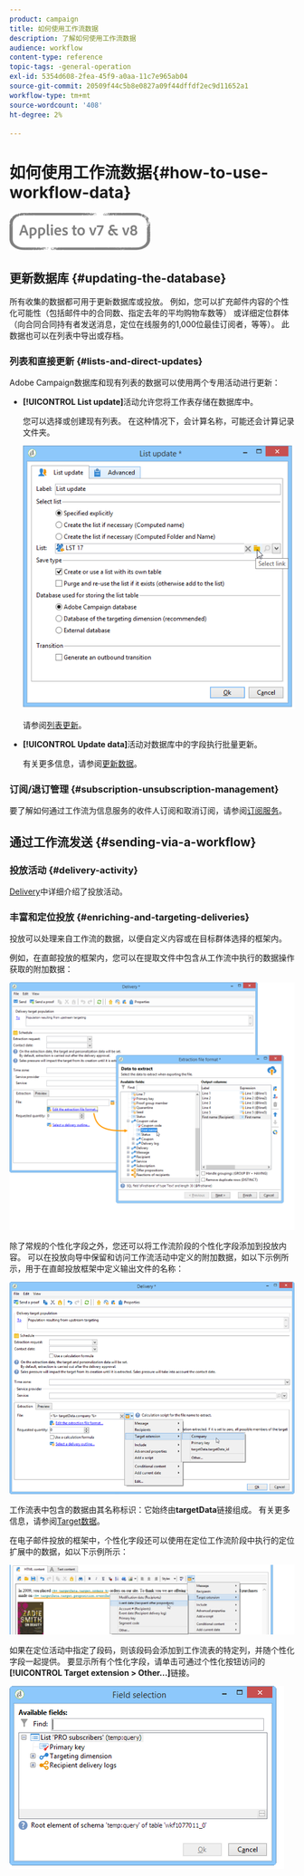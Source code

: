 ```yaml
---
product: campaign
title: 如何使用工作流数据
description: 了解如何使用工作流数据
audience: workflow
content-type: reference
topic-tags: -general-operation
exl-id: 5354d608-2fea-45f9-a0aa-11c7e965ab04
source-git-commit: 20509f44c5b8e0827a09f44dffdf2ec9d11652a1
workflow-type: tm+mt
source-wordcount: '408'
ht-degree: 2%

---
```


# 如何使用工作流数据{#how-to-use-workflow-data}

![](../../assets/common.svg)

## 更新数据库 {#updating-the-database}

所有收集的数据都可用于更新数据库或投放。 例如，您可以扩充邮件内容的个性化可能性（包括邮件中的合同数、指定去年的平均购物车数等） 或详细定位群体（向合同合同持有者发送消息，定位在线服务的1,000位最佳订阅者，等等）。 此数据也可以在列表中导出或存档。

### 列表和直接更新 {#lists-and-direct-updates}

Adobe Campaign数据库和现有列表的数据可以使用两个专用活动进行更新：

* **[!UICONTROL List update]**&#x200B;活动允许您将工作表存储在数据库中。

   您可以选择或创建现有列表。 在这种情况下，会计算名称，可能还会计算记录文件夹。

   ![](assets/s_user_create_list.png)

   请参阅[列表更新](list-update.md)。

* **[!UICONTROL Update data]**&#x200B;活动对数据库中的字段执行批量更新。

   有关更多信息，请参阅[更新数据](update-data.md)。

### 订阅/退订管理 {#subscription-unsubscription-management}

要了解如何通过工作流为信息服务的收件人订阅和取消订阅，请参阅[订阅服务](subscription-services.md)。

## 通过工作流发送 {#sending-via-a-workflow}

### 投放活动 {#delivery-activity}

[Delivery](delivery.md)中详细介绍了投放活动。

### 丰富和定位投放 {#enriching-and-targeting-deliveries}

投放可以处理来自工作流的数据，以便自定义内容或在目标群体选择的框架内。

例如，在直邮投放的框架内，您可以在提取文件中包含从工作流中执行的数据操作获取的附加数据：

![](assets/s_advuser_add_data_postal_mail.png)

除了常规的个性化字段之外，您还可以将工作流阶段的个性化字段添加到投放内容。 可以在投放向导中保留和访问工作流活动中定义的附加数据，如以下示例所示，用于在直邮投放框架中定义输出文件的名称：

![](assets/s_advuser_using_additional_data.png)

工作流表中包含的数据由其名称标识：它始终由&#x200B;**targetData**&#x200B;链接组成。 有关更多信息，请参阅[Target数据](data-life-cycle.md#target-data)。

在电子邮件投放的框架中，个性化字段还可以使用在定位工作流阶段中执行的定位扩展中的数据，如以下示例所示：

![](assets/s_advuser_add_data_email.png)

如果在定位活动中指定了段码，则该段码会添加到工作流表的特定列，并随个性化字段一起提供。 要显示所有个性化字段，请单击可通过个性化按钮访问的&#x200B;**[!UICONTROL Target extension > Other...]**&#x200B;链接。

![](assets/s_advuser_segment_code_select.png)

